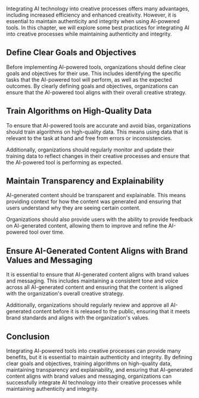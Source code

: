 
Integrating AI technology into creative processes offers many advantages, including increased efficiency and enhanced creativity. However, it is essential to maintain authenticity and integrity when using AI-powered tools. In this chapter, we will explore some best practices for integrating AI into creative processes while maintaining authenticity and integrity.

Define Clear Goals and Objectives
---------------------------------

Before implementing AI-powered tools, organizations should define clear goals and objectives for their use. This includes identifying the specific tasks that the AI-powered tool will perform, as well as the expected outcomes. By clearly defining goals and objectives, organizations can ensure that the AI-powered tool aligns with their overall creative strategy.

Train Algorithms on High-Quality Data
-------------------------------------

To ensure that AI-powered tools are accurate and avoid bias, organizations should train algorithms on high-quality data. This means using data that is relevant to the task at hand and free from errors or inconsistencies.

Additionally, organizations should regularly monitor and update their training data to reflect changes in their creative processes and ensure that the AI-powered tool is performing as expected.

Maintain Transparency and Explainability
----------------------------------------

AI-generated content should be transparent and explainable. This means providing context for how the content was generated and ensuring that users understand why they are seeing certain content.

Organizations should also provide users with the ability to provide feedback on AI-generated content, allowing them to improve and refine the AI-powered tool over time.

Ensure AI-Generated Content Aligns with Brand Values and Messaging
------------------------------------------------------------------

It is essential to ensure that AI-generated content aligns with brand values and messaging. This includes maintaining a consistent tone and voice across all AI-generated content and ensuring that the content is aligned with the organization's overall creative strategy.

Additionally, organizations should regularly review and approve all AI-generated content before it is released to the public, ensuring that it meets brand standards and aligns with the organization's values.

Conclusion
----------

Integrating AI-powered tools into creative processes can provide many benefits, but it is essential to maintain authenticity and integrity. By defining clear goals and objectives, training algorithms on high-quality data, maintaining transparency and explainability, and ensuring that AI-generated content aligns with brand values and messaging, organizations can successfully integrate AI technology into their creative processes while maintaining authenticity and integrity.
